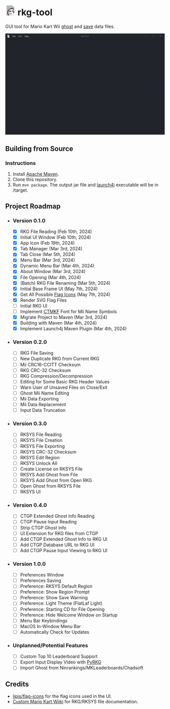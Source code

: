 # <img src="src/main/resources/icon.png" alt="App Icon" style="width:32px;"> rkg-tool

GUI tool for Mario Kart Wii [ghost](https://wiki.tockdom.com/wiki/RKG_(File_Format)) and [save](https://wiki.tockdom.com/wiki/RKSYS) data files.

<img src="images/baseframe.png" alt="Base Frame" style="width:750">

## Building from Source

### Instructions

1) Install [Apache Maven](https://maven.apache.org/).
2) Clone this repository.
3) Run `mvn package`. The output jar file and [launch4j](https://launch4j.sourceforge.net) executable will be in /target.

## Project Roadmap

- ### Version 0.1.0

  - [x] RKG File Reading (Feb 10th, 2024)
  - [x] Initial UI Window (Feb 10th, 2024)
  - [x] App Icon (Feb 19th, 2024)
  - [x] Tab Manager (Mar 3rd, 2024)
  - [x] Tab Close  (Mar 5th, 2024)
  - [x] Menu Bar (Mar 3rd, 2024)
  - [x] Dynamic Menu Bar (Mar 4th, 2024)
  - [x] About Window (Mar 3rd, 2024)
  - [x] File Opening (Mar 4th, 2024)
  - [x] (Batch) RKG File Renaming (Mar 5th, 2024)
  - [x] Initial Base Frame UI (May 7th, 2024)
  - [x] Get All Possible [Flag Icons](https://github.com/lipis/flag-icons) (May 7th, 2024)
  - [x] Render SVG Flag Files
  - [ ] Initial RKG UI
  - [ ] Implement [CTMKF](https://wiki.tockdom.com/wiki/CTMKF) Font for Mii Name Symbols
  - [x] Migrate Project to Maven (Mar 3rd, 2024)
  - [x] Building with Maven (Mar 4th, 2024)
  - [x] Implement Launch4j Maven Plugin (Mar 4th, 2024)

- ### Version 0.2.0

  - [ ] RKG File Saving
  - [ ] New Duplicate RKG from Current RKG
  - [ ] Mii CRC16-CCITT Checksum
  - [ ] RKG CRC-32 Checksum
  - [ ] RKG Compression/Decompression
  - [ ] Editing for Some Basic RKG Header Values
  - [ ] Warn User of Unsaved Files on Close/Exit
  - [ ] Ghost Mii Name Editing
  - [ ] Mii Data Exporting
  - [ ] Mii Data Replacement
  - [ ] Input Data Truncation

- ### Version 0.3.0

  - [ ] RKSYS File Reading
  - [ ] RKSYS File Creation
  - [ ] RKSYS File Exporting
  - [ ] RKSYS CRC-32 Checksum
  - [ ] RKSYS Edit Region
  - [ ] RKSYS Unlock All
  - [ ] Create License on RKSYS File
  - [ ] RKSYS Add Ghost from File
  - [ ] RKSYS Add Ghost from Open RKG
  - [ ] Open Ghost from RKSYS File
  - [ ] RKSYS UI

- ### Version 0.4.0

  - [ ] CTGP Extended Ghost Info Reading
  - [ ] CTGP Pause Input Reading
  - [ ] Strip CTGP Ghost Info
  - [ ] UI Extension for RKG files from CTGP
  - [ ] Add CTGP Extended Ghost Info to RKG UI
  - [ ] Add CTGP Database URL to RKG UI
  - [ ] Add CTGP Pause Input Viewing to RKG UI

- ### Version 1.0.0

  - [ ] Preferences Window
  - [ ] Preferences Saving
  - [ ] Preference: RKSYS Default Region
  - [ ] Preference: Show Region Prompt
  - [ ] Preference: Show Save Warning
  - [ ] Preference: Light Theme (FlatLaf Light)
  - [ ] Preference: Starting CD for File Opening
  - [ ] Preference: Hide Welcome Window on Startup
  - [ ] Menu Bar Keybindings
  - [ ] MacOS In-Window Menu Bar
  - [ ] Automatically Check for Updates

- ### Unplanned/Potential Features

  - [ ] Custom Top 10 Leaderboard Support
  - [ ] Export Input Display Video with [PyRKG](https://github.com/AtishaRibeiro/PyRKG)
  - [ ] Import Ghost from Ninrankings/MKLeaderboards/Chadsoft

## Credits

- [lipis/flag-icons](https://github.com/lipis/flag-icons) for the flag icons used in the UI.
- [Custom Mario Kart Wiiki](https://wiki.tockdom.com/wiki) for RKG/RKSYS file documentation.
